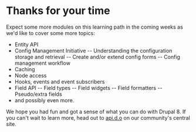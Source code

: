 # Thanks for your time

Expect some more modules on this learning path in the coming weeks as we'd like to cover some more topics:

- Entity API
- Config Management Initiative
-- Understanding the configuration storage and retrieval
-- Create and/or extend config forms
-- Config management workflow
- Caching
- Node access
- Hooks, events and event subscribers
- Field API
-- Field types
-- Field widgets
-- Field formatters
-- Pseudo/extra fields
- and possibly even more.

We hope you had fun and got a sense of what you can do with Drupal 8. If you can't wait to learn more, head out to [api.d.o](https://api.drupal.org/api/drupal/8) on our community's central site.

